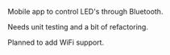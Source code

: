 Mobile app to control LED's through Bluetooth.

Needs unit testing and a bit of refactoring.

Planned to add WiFi support.
